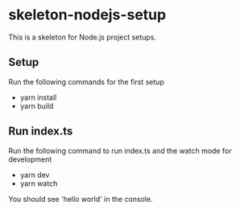 # skeleton-nodejs-setup

This is a skeleton for Node.js project setups.

## Setup

Run the following commands for the first setup

- yarn install
- yarn build

## Run index.ts

Run the following command to run index.ts and the watch mode for development

- yarn dev
- yarn watch

You should see 'hello world' in the console.
